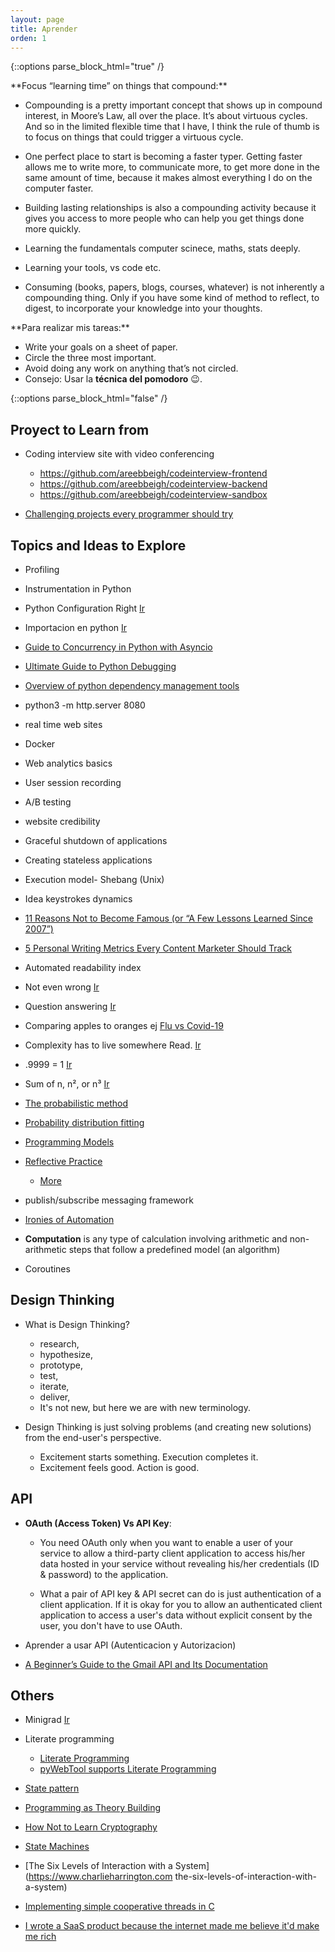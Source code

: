 ```yaml
---
layout: page
title: Aprender
orden: 1
---
```


<!--more-->

{::options parse_block_html="true" /}

<div class="message"> 
**Focus “learning time” on things that compound:**

- Compounding is a pretty important concept that shows up in compound interest, in Moore’s Law, all over the place. It’s about virtuous cycles. And so in the limited flexible time that I have, I think the rule of thumb is to focus on things that could trigger a virtuous cycle.

- One perfect place to start is becoming a faster typer. Getting faster allows me to write more, to communicate more, to get more done in the same amount of time, because it makes almost everything I do on the computer faster.

- Building lasting relationships is also a compounding activity because it gives you access to more people who can help you get things done more quickly.

- Learning the  fundamentals computer scinece, maths, stats deeply.

- Learning your tools, vs code etc.

- Consuming (books, papers, blogs, courses, whatever) is not inherently a compounding thing. Only if you have some kind of method to reflect, to digest, to incorporate your knowledge into your thoughts.

</div>

<div class="message">
**Para realizar mis tareas:**

- Write your goals on a sheet of paper.
- Circle the three most important.
- Avoid doing any work on anything that’s not circled.
- Consejo: Usar la **técnica del pomodoro** 😉.

</div>

{::options parse_block_html="false" /}

## Proyect to Learn from

- Coding interview site with video conferencing

  - https://github.com/areebbeigh/codeinterview-frontend
  - https://github.com/areebbeigh/codeinterview-backend
  - https://github.com/areebbeigh/codeinterview-sandbox

- [Challenging projects every programmer should try](http://web.eecs.utk.edu/~azh/blog/challengingprojects.html)

## Topics and Ideas to Explore

- Profiling
- Instrumentation in Python
- Python Configuration Right [Ir](https://whalesalad.com/blog/doing-python-configuration-right)
- Importacion en python [Ir](http://python-notes.curiousefficiency.org/en/latest/python_concepts/import_traps.html)
- [Guide to Concurrency in Python with Asyncio](https://www.integralist.co.uk/posts/python-asyncio/)
- [Ultimate Guide to Python Debugging](https://martinheinz.dev/blog/24)
- [Overview of python dependency management tools](https://modelpredict.com/python-dependency-management-tools)
- python3 -m http.server 8080
- real time web sites

- Docker

- Web analytics basics
- User session recording
- A/B testing
- website credibility

- Graceful shutdown of applications
- Creating stateless applications
- Execution model- Shebang (Unix)
  
- Idea keystrokes dynamics
- [11 Reasons Not to Become Famous (or “A Few Lessons Learned Since 2007”)](https://tim.blog/2020/02/02/reasons-to-not-become-famous/)

- [5 Personal Writing Metrics Every Content Marketer Should Track](https://raventools.com/blog/5-personal-writing-metrics-every-content-marketer-track/)

- Automated readability index

- Not even wrong [Ir](https://en.wikipedia.org/wiki/Not_even_wrong)
- Question answering [Ir](https://en.wikipedia.org/wiki/Question_answering)
- Comparing apples to oranges ej [Flu vs Covid-19](https://blogs.scientificamerican.com/observationscomparing-covid-19-deaths-to-flu-deaths-is-like-comparing-apples-to-oranges/)
- Complexity has to live somewhere Read. [Ir](https://ferd.ca/complexity-has-to-live-somewhere.html)
- .9999 = 1 [Ir](https://en.wikipedia.org/wiki/0.999...)
- Sum of n, n², or n³ [Ir](https://brilliant.org/wiki/sum-of-n-n2-or-n3/)

- [The probabilistic method](https://en.wikipedia.org/wiki/Probabilistic_method)
- [Probability distribution fitting](https://en.wikipedia.org/wiki/Probability_distribution_fitting)

- [Programming Models](https://asc.llnl.gov/content/assets/docs/exascale-pmWG.pdf)
- [Reflective Practice](https://en.wikipedia.org/wiki/Reflective_practice)
  - [More](https://www.cambridge-community.org.uk/professional-development/gswrp/index.html)

- publish/subscribe messaging framework

- [Ironies of Automation](https://en.wikipedia.org/wiki/Ironies_of_Automation)

- **Computation** is any type of calculation involving arithmetic and non-arithmetic steps that follow a predefined model (an algorithm)
- Coroutines

## Design Thinking

- What is Design Thinking?

  - research,
  - hypothesize,
  - prototype,
  - test,
  - iterate,
  - deliver,
  - It's not new, but here we are with new terminology.

- Design Thinking is just solving problems (and creating new solutions) from the end-user's perspective.

  - Excitement starts something. Execution completes it.
  - Excitement feels good. Action is good.

## API

- **OAuth (Access Token) Vs API Key**:

  - You need OAuth only when you want to enable a user of your service to allow a third-party client application to access his/her data hosted in your service without revealing his/her credentials (ID & password) to the application.

  - What a pair of API key & API secret can do is just authentication of a client application. If it is okay for you to allow an authenticated client application to access a user's data without explicit consent by the user, you don't have to use OAuth.

- Aprender a usar API (Autenticacion y Autorizacion)
- [A Beginner’s Guide to the Gmail API and Its Documentation](https://medium.com/better-programming/a-beginners-guide-to-the-google-gmail-api-and-its-documentation-c73495deff08)

## Others

- Minigrad [Ir](https://github.com/kennysong/minigrad)

- Literate programming
  - [Literate Programming](https://en.wikipedia.org/wiki/Literate_programming)
  - [pyWebTool supports Literate Programming](https://github.com/slott56/py-web-tool)

- [State pattern](https://en.wikipedia.org/wiki/State_pattern)

- [Programming as Theory Building](https://gist.github.com/onlurking/fc5c81d18cfce9ff81bc968a7f342fb1)

- [How Not to Learn Cryptography](http://esl.cs.brown.edu/blog/how-not-to-learn-cryptography/)

- [State Machines](https://blog.the-pans.com/state-machine/)

- [The Six Levels of Interaction with a System](https://www.charlieharrington.com the-six-levels-of-interaction-with-a-system)

- [Implementing simple cooperative threads in C](https://brennan.io/2020/05/24/userspace-cooperative-multitasking/)

- [I wrote a SaaS product because the internet made me believe it'd make me rich](https://blog.stetsonblake.com/thoughts-on-learning-to-design-build-and-launch-a-saas-business/)